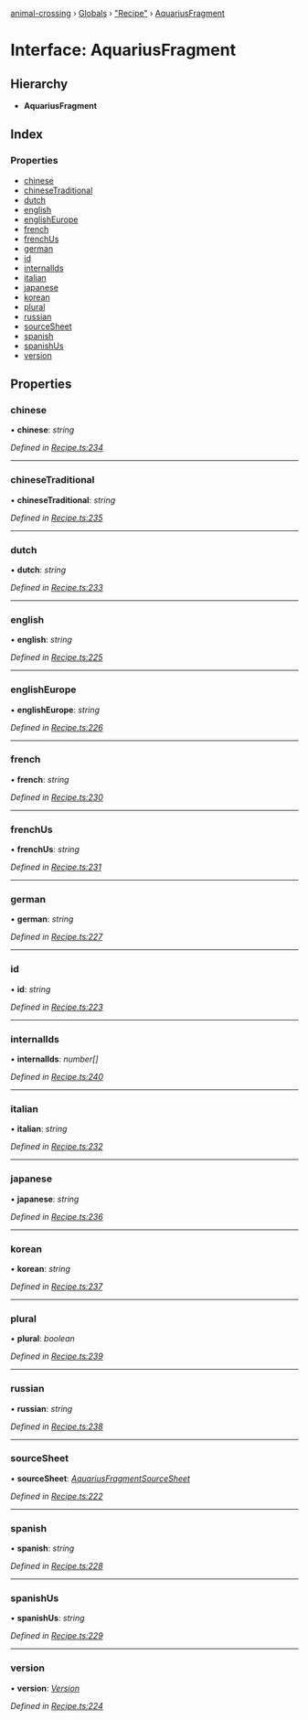 [animal-crossing](../README.md) › [Globals](../globals.md) › ["Recipe"](../modules/_recipe_.md) › [AquariusFragment](_recipe_.aquariusfragment.md)

# Interface: AquariusFragment

## Hierarchy

* **AquariusFragment**

## Index

### Properties

* [chinese](_recipe_.aquariusfragment.md#chinese)
* [chineseTraditional](_recipe_.aquariusfragment.md#chinesetraditional)
* [dutch](_recipe_.aquariusfragment.md#dutch)
* [english](_recipe_.aquariusfragment.md#english)
* [englishEurope](_recipe_.aquariusfragment.md#englisheurope)
* [french](_recipe_.aquariusfragment.md#french)
* [frenchUs](_recipe_.aquariusfragment.md#frenchus)
* [german](_recipe_.aquariusfragment.md#german)
* [id](_recipe_.aquariusfragment.md#id)
* [internalIds](_recipe_.aquariusfragment.md#internalids)
* [italian](_recipe_.aquariusfragment.md#italian)
* [japanese](_recipe_.aquariusfragment.md#japanese)
* [korean](_recipe_.aquariusfragment.md#korean)
* [plural](_recipe_.aquariusfragment.md#plural)
* [russian](_recipe_.aquariusfragment.md#russian)
* [sourceSheet](_recipe_.aquariusfragment.md#sourcesheet)
* [spanish](_recipe_.aquariusfragment.md#spanish)
* [spanishUs](_recipe_.aquariusfragment.md#spanishus)
* [version](_recipe_.aquariusfragment.md#version)

## Properties

###  chinese

• **chinese**: *string*

*Defined in [Recipe.ts:234](https://github.com/Norviah/animal-crossing/blob/fbef868/module/types/Recipe.ts#L234)*

___

###  chineseTraditional

• **chineseTraditional**: *string*

*Defined in [Recipe.ts:235](https://github.com/Norviah/animal-crossing/blob/fbef868/module/types/Recipe.ts#L235)*

___

###  dutch

• **dutch**: *string*

*Defined in [Recipe.ts:233](https://github.com/Norviah/animal-crossing/blob/fbef868/module/types/Recipe.ts#L233)*

___

###  english

• **english**: *string*

*Defined in [Recipe.ts:225](https://github.com/Norviah/animal-crossing/blob/fbef868/module/types/Recipe.ts#L225)*

___

###  englishEurope

• **englishEurope**: *string*

*Defined in [Recipe.ts:226](https://github.com/Norviah/animal-crossing/blob/fbef868/module/types/Recipe.ts#L226)*

___

###  french

• **french**: *string*

*Defined in [Recipe.ts:230](https://github.com/Norviah/animal-crossing/blob/fbef868/module/types/Recipe.ts#L230)*

___

###  frenchUs

• **frenchUs**: *string*

*Defined in [Recipe.ts:231](https://github.com/Norviah/animal-crossing/blob/fbef868/module/types/Recipe.ts#L231)*

___

###  german

• **german**: *string*

*Defined in [Recipe.ts:227](https://github.com/Norviah/animal-crossing/blob/fbef868/module/types/Recipe.ts#L227)*

___

###  id

• **id**: *string*

*Defined in [Recipe.ts:223](https://github.com/Norviah/animal-crossing/blob/fbef868/module/types/Recipe.ts#L223)*

___

###  internalIds

• **internalIds**: *number[]*

*Defined in [Recipe.ts:240](https://github.com/Norviah/animal-crossing/blob/fbef868/module/types/Recipe.ts#L240)*

___

###  italian

• **italian**: *string*

*Defined in [Recipe.ts:232](https://github.com/Norviah/animal-crossing/blob/fbef868/module/types/Recipe.ts#L232)*

___

###  japanese

• **japanese**: *string*

*Defined in [Recipe.ts:236](https://github.com/Norviah/animal-crossing/blob/fbef868/module/types/Recipe.ts#L236)*

___

###  korean

• **korean**: *string*

*Defined in [Recipe.ts:237](https://github.com/Norviah/animal-crossing/blob/fbef868/module/types/Recipe.ts#L237)*

___

###  plural

• **plural**: *boolean*

*Defined in [Recipe.ts:239](https://github.com/Norviah/animal-crossing/blob/fbef868/module/types/Recipe.ts#L239)*

___

###  russian

• **russian**: *string*

*Defined in [Recipe.ts:238](https://github.com/Norviah/animal-crossing/blob/fbef868/module/types/Recipe.ts#L238)*

___

###  sourceSheet

• **sourceSheet**: *[AquariusFragmentSourceSheet](../enums/_recipe_.aquariusfragmentsourcesheet.md)*

*Defined in [Recipe.ts:222](https://github.com/Norviah/animal-crossing/blob/fbef868/module/types/Recipe.ts#L222)*

___

###  spanish

• **spanish**: *string*

*Defined in [Recipe.ts:228](https://github.com/Norviah/animal-crossing/blob/fbef868/module/types/Recipe.ts#L228)*

___

###  spanishUs

• **spanishUs**: *string*

*Defined in [Recipe.ts:229](https://github.com/Norviah/animal-crossing/blob/fbef868/module/types/Recipe.ts#L229)*

___

###  version

• **version**: *[Version](../enums/_recipe_.version.md)*

*Defined in [Recipe.ts:224](https://github.com/Norviah/animal-crossing/blob/fbef868/module/types/Recipe.ts#L224)*
